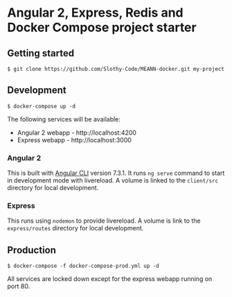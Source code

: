 # Angular 2, Express, Redis and Docker Compose project starter

## Getting started

    $ git clone https://github.com/Slothy-Code/MEANN-docker.git my-project

## Development

    $ docker-compose up -d

The following services will be available:

* Angular 2 webapp - http://localhost:4200
* Express webapp - http://localhost:3000

### Angular 2

This is built with [Angular CLI](https://github.com/angular/angular-cli) version 7.3.1. It runs `ng serve` command to start in development mode with livereload. 
A volume is linked to the `client/src` directory for local development.

### Express

This runs using `nodemon` to provide livereload. A volume is link to the `express/routes` directory for local development.

## Production

    $ docker-compose -f docker-compose-prod.yml up -d

All services are locked down except for the express webapp running on port 80.
